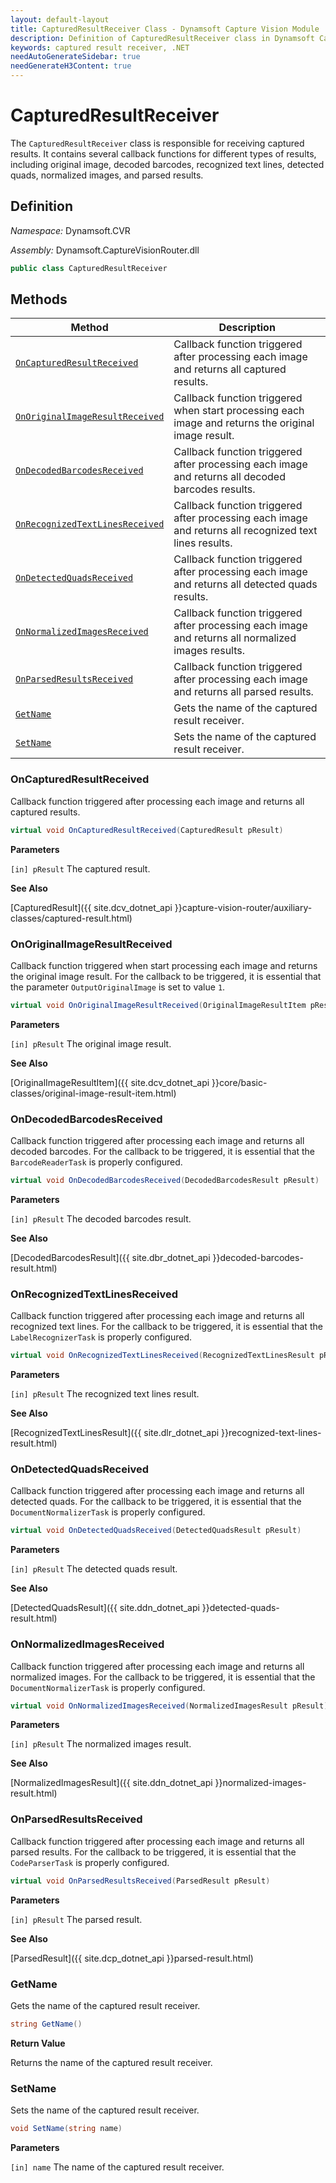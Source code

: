 ```yaml
---
layout: default-layout
title: CapturedResultReceiver Class - Dynamsoft Capture Vision Module .NET Edition API Reference
description: Definition of CapturedResultReceiver class in Dynamsoft Capture Vision Module .NET Edition.
keywords: captured result receiver, .NET
needAutoGenerateSidebar: true
needGenerateH3Content: true
---
```


# CapturedResultReceiver

The `CapturedResultReceiver` class is responsible for receiving captured results. It contains several callback functions for different types of results, including original image, decoded barcodes, recognized text lines, detected quads, normalized images, and parsed results.

## Definition

*Namespace:* Dynamsoft.CVR

*Assembly:* Dynamsoft.CaptureVisionRouter.dll

```csharp
public class CapturedResultReceiver 
```

## Methods

| Method                                                            | Description                                          |
| ----------------------------------------------------------------- | ---------------------------------------------------- |
| [`OnCapturedResultReceived`](#oncapturedresultreceived)           | Callback function triggered after processing each image and returns all captured results.          |
| [`OnOriginalImageResultReceived`](#onoriginalimageresultreceived) | Callback function triggered when start processing each image and returns the original image result.        |
| [`OnDecodedBarcodesReceived`](#ondecodedbarcodesreceived)         | Callback function triggered after processing each image and returns all decoded barcodes results.      |
| [`OnRecognizedTextLinesReceived`](#onrecognizedtextlinesreceived) | Callback function triggered after processing each image and returns all recognized text lines results. |
| [`OnDetectedQuadsReceived`](#ondetectedquadsreceived)             | Callback function triggered after processing each image and returns all detected quads results.        |
| [`OnNormalizedImagesReceived`](#onnormalizedimagesreceived)       | Callback function triggered after processing each image and returns all normalized images results.     |
| [`OnParsedResultsReceived`](#onparsedresultsreceived)             | Callback function triggered after processing each image and returns all parsed results.                |
| [`GetName`](#getname)       | Gets the name of the captured result receiver.                                             |
| [`SetName`](#setname)       | Sets the name of the captured result receiver.                                             |

### OnCapturedResultReceived

Callback function triggered after processing each image and returns all captured results.

```csharp
virtual void OnCapturedResultReceived(CapturedResult pResult)
```

**Parameters**

`[in] pResult` The captured result.

**See Also**

[CapturedResult]({{ site.dcv_dotnet_api }}capture-vision-router/auxiliary-classes/captured-result.html)

### OnOriginalImageResultReceived

Callback function triggered when start processing each image and returns the original image result. For the callback to be triggered, it is essential that the parameter `OutputOriginalImage` is set to value `1`.

```csharp
virtual void OnOriginalImageResultReceived(OriginalImageResultItem pResult)
```

**Parameters**

`[in] pResult` The original image result.

**See Also**

[OriginalImageResultItem]({{ site.dcv_dotnet_api }}core/basic-classes/original-image-result-item.html)

### OnDecodedBarcodesReceived

Callback function triggered after processing each image and returns all decoded barcodes. For the callback to be triggered, it is essential that the `BarcodeReaderTask` is properly configured.

```csharp
virtual void OnDecodedBarcodesReceived(DecodedBarcodesResult pResult)
```

**Parameters**

`[in] pResult` The decoded barcodes result.

**See Also**

[DecodedBarcodesResult]({{ site.dbr_dotnet_api }}decoded-barcodes-result.html)

### OnRecognizedTextLinesReceived

Callback function triggered after processing each image and returns all recognized text lines. For the callback to be triggered, it is essential that the `LabelRecognizerTask` is properly configured.

```csharp
virtual void OnRecognizedTextLinesReceived(RecognizedTextLinesResult pResult)
```

**Parameters**

`[in] pResult` The recognized text lines result.

**See Also**

[RecognizedTextLinesResult]({{ site.dlr_dotnet_api }}recognized-text-lines-result.html)

### OnDetectedQuadsReceived

Callback function triggered after processing each image and returns all detected quads. For the callback to be triggered, it is essential that the `DocumentNormalizerTask` is properly configured.

```csharp
virtual void OnDetectedQuadsReceived(DetectedQuadsResult pResult)
```

**Parameters**

`[in] pResult` The detected quads result.

**See Also**

[DetectedQuadsResult]({{ site.ddn_dotnet_api }}detected-quads-result.html)

### OnNormalizedImagesReceived

Callback function triggered after processing each image and returns all normalized images. For the callback to be triggered, it is essential that the `DocumentNormalizerTask` is properly configured.

```csharp
virtual void OnNormalizedImagesReceived(NormalizedImagesResult pResult)
```

**Parameters**

`[in] pResult` The normalized images result.

**See Also**

[NormalizedImagesResult]({{ site.ddn_dotnet_api }}normalized-images-result.html)

### OnParsedResultsReceived

Callback function triggered after processing each image and returns all parsed results. For the callback to be triggered, it is essential that the `CodeParserTask` is properly configured.

```csharp
virtual void OnParsedResultsReceived(ParsedResult pResult)
```

**Parameters**

`[in] pResult` The parsed result.

**See Also**

[ParsedResult]({{ site.dcp_dotnet_api }}parsed-result.html)

### GetName

Gets the name of the captured result receiver.  

```csharp
string GetName()
```

**Return Value**

Returns the name of the captured result receiver.  

### SetName

Sets the name of the captured result receiver.  

```csharp
void SetName(string name)
```

**Parameters**

`[in] name` The name of the captured result receiver.
